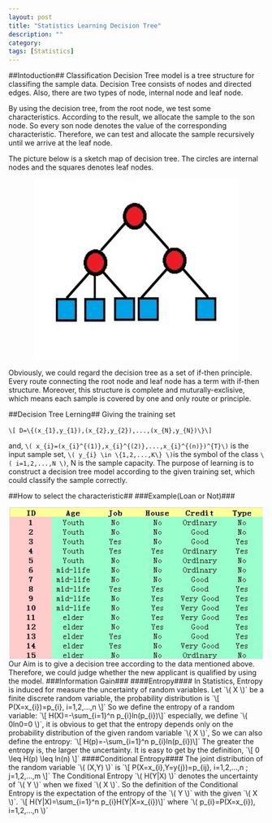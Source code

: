 ```yaml
---
layout: post
title: "Statistics Learning Decision Tree"
description: ""
category: 
tags: [Statistics]
---
```

##Intoduction##
Classification Decision Tree model is a tree structure for classifing the sample data. Decision Tree consists of nodes and directed edges. Also, there are two types of node, internal node and leaf node.

By using the decision tree, from the root node, we test some characteristics. According to the result, we allocate the sample to the son node. So every son node denotes the value of the corresponding characteristic. Therefore, we can test and allocate the sample recursively until we arrive at the leaf node.

The picture below is a sketch map of decision tree. The circles are internal nodes and the squares denotes leaf nodes.

<center>
<img src="/assets/decisiontree.jpg" width="400" height="360" align="center">
</center>

Obviously, we could regard the decision tree as a set of if-then principle. Every route connecting the root node and leaf node has a term with if-then structure. Moreover, this structure is complete and muturally-exclisive, which means each sample is covered by one and only route or principle.

##Decision Tree Lerning##
Giving the training set 

`\[ D=\{(x_{1},y_{1}),(x_{2},y_{2}),...,(x_{N},y_{N})\}\]`

and, `\( x_{i}=(x_{i}^{(1)},x_{i}^{(2)},...,x_{i}^{(n)})^{T}\)`  is the input sample set, `\( y_{i} \in \{1,2,...,K\} \)`is the symbol of the class `\( i=1,2,...,N \)`, N is the sample capacity. The purpose of learning is to construct a decision tree model according to the given training set, which could classify the sample correctly.
   
##How to select the characteristic##
###Example(Loan or Not)###
<center>
<img src="/assets/decisiontree2.jpg" width="500" height="300" align="center">
</center>
Our Aim is to give a decision tree according to the data mentioned above. Therefore, we could judge whether the new applicant is qualified by using the model.
###Information Gain###
####Entropy####
In Statistics, Entropy is induced for measure the uncertainty of random variables. Let `\( X \)` be a finite discrete random variable, the probability distribution is 
`\[ P(X=x_{i})=p_{i}, i=1,2,...,n \]`
So we define the entropy of a random variable:
`\[ H(X)=-\sum_{i=1}^n p_{i}ln(p_{i})\]`
especially, we define `\( 0ln0=0 \)`, it is obvious to get that the entropy depends only on the probability distribution of the given random variable `\( X \)`, So we can also define the entropy:
`\[ H(p)=-\sum_{i=1}^n p_{i}ln(p_{i})\]`
The greater the entropy is, the larger the uncertainty. It is easy to get by the definition,
`\[ 0 \leq H(p) \leq ln(n) \]`
####Conditional Entropy####
The joint distribution of the random variable `\( (X,Y) \)` is
`\[ P(X=x_{i},Y=y{j})=p_{ij}, i=1,2,...,n ; j=1,2,...,m \]`
The Conditional Entropy `\( H(Y|X) \)` denotes the uncertainty of `\( Y \)` when we fixed `\( X \)`. So the definition of the Conditional Entropy is the expectation of the entropy of the `\( Y \)` with the given `\( X \)`.
`\[ H(Y|X)=\sum_{i=1}^n p_{i}H(Y|X=x_{i})\]`
where `\( p_{i}=P(X=x_{i}), i=1,2,...,n \)`



































